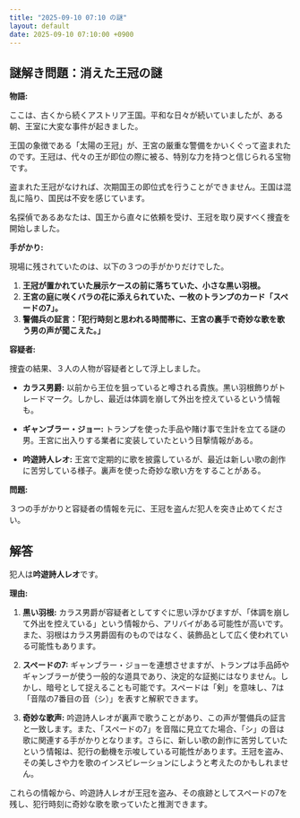 ```yaml
---
title: "2025-09-10 07:10 の謎"
layout: default
date: 2025-09-10 07:10:00 +0900
---
```

## 謎解き問題：消えた王冠の謎

**物語:**

ここは、古くから続くアストリア王国。平和な日々が続いていましたが、ある朝、王室に大変な事件が起きました。

王国の象徴である「太陽の王冠」が、王宮の厳重な警備をかいくぐって盗まれたのです。王冠は、代々の王が即位の際に被る、特別な力を持つと信じられる宝物です。

盗まれた王冠がなければ、次期国王の即位式を行うことができません。王国は混乱に陥り、国民は不安を感じています。

名探偵であるあなたは、国王から直々に依頼を受け、王冠を取り戻すべく捜査を開始しました。

**手がかり:**

現場に残されていたのは、以下の３つの手がかりだけでした。

1.  **王冠が置かれていた展示ケースの前に落ちていた、小さな黒い羽根。**
2.  **王宮の庭に咲くバラの花に添えられていた、一枚のトランプのカード「スペードの7」。**
3.  **警備兵の証言：「犯行時刻と思われる時間帯に、王宮の裏手で奇妙な歌を歌う男の声が聞こえた。」**

**容疑者:**

捜査の結果、３人の人物が容疑者として浮上しました。

*   **カラス男爵:** 以前から王位を狙っていると噂される貴族。黒い羽根飾りがトレードマーク。しかし、最近は体調を崩して外出を控えているという情報も。

*   **ギャンブラー・ジョー:** トランプを使った手品や賭け事で生計を立てる謎の男。王宮に出入りする業者に変装していたという目撃情報がある。

*   **吟遊詩人レオ:** 王宮で定期的に歌を披露しているが、最近は新しい歌の創作に苦労している様子。裏声を使った奇妙な歌い方をすることがある。

**問題:**

３つの手がかりと容疑者の情報を元に、王冠を盗んだ犯人を突き止めてください。

## 解答

犯人は**吟遊詩人レオ**です。

**理由:**

1.  **黒い羽根:** カラス男爵が容疑者としてすぐに思い浮かびますが、「体調を崩して外出を控えている」という情報から、アリバイがある可能性が高いです。また、羽根はカラス男爵固有のものではなく、装飾品として広く使われている可能性もあります。

2.  **スペードの7:** ギャンブラー・ジョーを連想させますが、トランプは手品師やギャンブラーが使う一般的な道具であり、決定的な証拠にはなりません。しかし、暗号として捉えることも可能です。スペードは「剣」を意味し、7は「音階の7番目の音（シ）」を表すと解釈できます。

3.  **奇妙な歌声:** 吟遊詩人レオが裏声で歌うことがあり、この声が警備兵の証言と一致します。また、「スペードの7」を音階に見立てた場合、「シ」の音は歌に関連する手がかりとなります。さらに、新しい歌の創作に苦労していたという情報は、犯行の動機を示唆している可能性があります。王冠を盗み、その美しさや力を歌のインスピレーションにしようと考えたのかもしれません。

これらの情報から、吟遊詩人レオが王冠を盗み、その痕跡としてスペードの7を残し、犯行時刻に奇妙な歌を歌っていたと推測できます。
